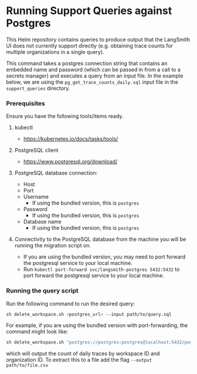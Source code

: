 # Running Support Queries against Postgres

This Helm repository contains queries to produce output that the LangSmith UI does not currently support directly (e.g. obtaining trace counts for multiple organizations in a single query). 

This command takes a postgres connection string that contains an embedded name and password (which can be passed in from a call to a secrets manager) and executes a query from an input file.  In the example below, we are using the `pg_get_trace_counts_daily.sql` input file in the `support_queries` directory.

### Prerequisites

Ensure you have the following tools/items ready.

1. kubectl

   - https://kubernetes.io/docs/tasks/tools/

2. PostgreSQL client

   - https://www.postgresql.org/download/

3. PostgreSQL database connection:

   - Host
   - Port
   - Username
     - If using the bundled version, this is `postgres`
   - Password
     - If using the bundled version, this is `postgres`
   - Database name
     - If using the bundled version, this is `postgres`

4. Connectivity to the PostgreSQL database from the machine you will be running the migration script on.

   - If you are using the bundled version, you may need to port forward the postgresql service to your local machine.
   - Run `kubectl port-forward svc/langsmith-postgres 5432:5432` to port forward the postgresql service to your local machine.


### Running the query script

Run the following command to run the desired query:

```bash
sh delete_workspace.sh <postgres_url> --input path/to/query.sql
```

For example, if you are using the bundled version with port-forwarding, the command might look like:

```bash
sh delete_workspace.sh "postgres://postgres:postgres@localhost:5432/postgres" --input support_queries/pg_get_trace_counts_daily.sql 
```

which will output the count of daily traces by workspace ID and organization ID.  To extract this to a file add the flag `--output path/to/file.csv`

